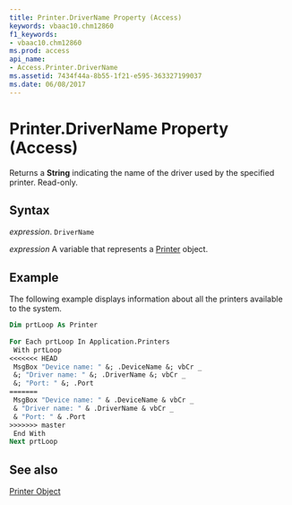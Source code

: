 ```yaml
---
title: Printer.DriverName Property (Access)
keywords: vbaac10.chm12860
f1_keywords:
- vbaac10.chm12860
ms.prod: access
api_name:
- Access.Printer.DriverName
ms.assetid: 7434f44a-8b55-1f21-e595-363327199037
ms.date: 06/08/2017
---
```



# Printer.DriverName Property (Access)

Returns a  **String** indicating the name of the driver used by the specified printer. Read-only.


## Syntax

 _expression_. `DriverName`

 _expression_ A variable that represents a [Printer](./Access.Printer.md) object.


## Example

The following example displays information about all the printers available to the system.


```vb
Dim prtLoop As Printer 
 
For Each prtLoop In Application.Printers 
 With prtLoop 
<<<<<<< HEAD
 MsgBox "Device name: " &; .DeviceName &; vbCr _ 
 &; "Driver name: " &; .DriverName &; vbCr _ 
 &; "Port: " &; .Port 
=======
 MsgBox "Device name: " & .DeviceName & vbCr _ 
 & "Driver name: " & .DriverName & vbCr _ 
 & "Port: " & .Port 
>>>>>>> master
 End With 
Next prtLoop
```


## See also


[Printer Object](Access.Printer.md)

